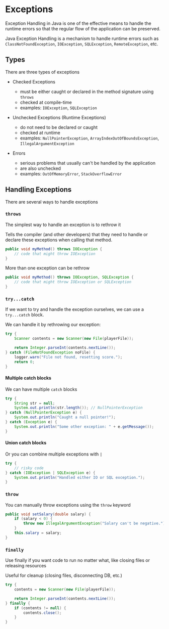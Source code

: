 # Exceptions

Exception Handling in Java is one of the effective means to handle the runtime errors so that the regular flow of the application can be preserved.

Java Exception Handling is a mechanism to handle runtime errors such as `ClassNotFoundException`, `IOException`, `SQLException`, `RemoteException`, etc.

## Types

There are three types of exceptions

- Checked Exceptions

  - must be either caught or declared in the method signature using `throws`
  - checked at compile-time
  - examples: `IOException`, `SQLException`

- Unchecked Exceptions (Runtime Exceptions)

  - do not need to be declared or caught
  - checked at runtime
  - examples: `NullPointerException`, `ArrayIndexOutOfBoundsException`, `IllegalArgumentException`

- Errors
  - serious problems that usually can't be handled by the application
  - are also unchecked
  - examples: `OutOfMemoryError`, `StackOverflowError`

## Handling Exceptions

There are several ways to handle exceptions

### `throws`

The simplest way to handle an exception is to rethrow it

Tells the compiler (and other developers) that they need to handle or declare these exceptions when calling that method.

```java
public void myMethod() throws IOException {
    // code that might throw IOException
}
```

More than one exception can be rethrow

```java
public void myMethod() throws IOException, SQLException {
    // code that might throw IOException or SQLException
}
```

### `try...catch`

If we want to try and handle the exception ourselves, we can use a `try...catch` block.

We can handle it by rethrowing our exception:

```java
try {
    Scanner contents = new Scanner(new File(playerFile));

    return Integer.parseInt(contents.nextLine());
} catch (FileNotFoundException noFile) {
    logger.warn("File not found, resetting score.");
    return 0;
}
```

#### Multiple catch blocks

We can have multiple `catch` blocks

```java
try {
    String str = null;
    System.out.println(str.length()); // NullPointerException
} catch (NullPointerException e) {
    System.out.println("Caught a null pointer!");
} catch (Exception e) {
    System.out.println("Some other exception: " + e.getMessage());
}
```

#### Union catch blocks

Or you can combine multiple exceptions with `|`

```java
try {
    // risky code
} catch (IOException | SQLException e) {
    System.out.println("Handled either IO or SQL exception.");
}
```

### `throw`

You can manually throw exceptions using the `throw` keyword

```java
public void setSalary(double salary) {
    if (salary < 0) {
        throw new IllegalArgumentException("Salary can't be negative.");
    }
    this.salary = salary;
}
```

### `finally`

Use finally if you want code to run no matter what, like closing files or releasing resources

Useful for cleanup (closing files, disconnecting DB, etc.)

```java
try {
    contents = new Scanner(new File(playerFile));

    return Integer.parseInt(contents.nextLine());
} finally {
    if (contents != null) {
        contents.close();
    }
}
```
